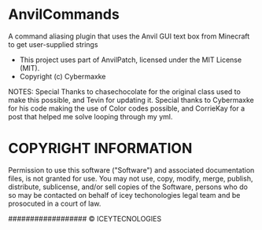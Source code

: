# AnvilCommands

A command aliasing plugin that uses the Anvil GUI text box from Minecraft to get user-supplied strings

* This project uses part of AnvilPatch, licensed under the MIT License (MIT).
* Copyright (c) Cybermaxke

NOTES:
Special Thanks to chasechocolate for the original class used to make this possible, and Tevin for updating it.
Special thanks to Cybermaxke for his code making the use of Color codes possible, and CorrieKay for a post that helped
me solve looping through my yml.

# COPYRIGHT INFORMATION

Permission to use this software ("Software") and associated documentation files, is not granted for use. You may not use, copy, modify, merge, publish, distribute, sublicense, and/or sell copies of the Software, persons who do so may be contacted on behalf of icey techonologies legal team and be prosocuted in a court of law.


##################
© ICEYTECNOLOGIES
